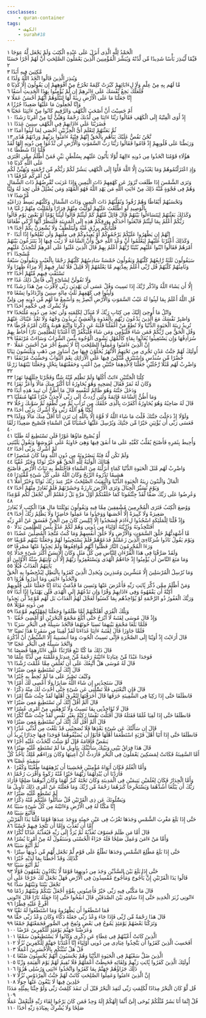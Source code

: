 ```yaml
---
cssclasses:
    - quran-container
tags:
    - الكهف
    - surah#18
---
```


الْحَمْدُ لِلَّهِ الَّذِى أَنزَلَ عَلَى عَبْدِهِ الْكِتَبَ وَلَمْ يَجْعَل لَّهُ عِوَجَا  ١<br>
قَيِّمًا لِّيُنذِرَ بَأْسًا شَدِيدًا مِّن لَّدُنْهُ وَيُبَشِّرَ الْمُؤْمِنِينَ الَّذِينَ يَعْمَلُونَ الصَّلِحَتِ أَنَّ لَهُمْ أَجْرًا حَسَنًا  ٢<br>
مَّكِثِينَ فِيهِ أَبَدًا  ٣<br>
وَيُنذِرَ الَّذِينَ قَالُوا اتَّخَذَ اللَّهُ وَلَدًا  ٤<br>
مَّا لَهُم بِهِ مِنْ عِلْمٍ وَلَا لِءَابَائِهِمْ كَبُرَتْ كَلِمَةً تَخْرُجُ مِنْ أَفْوَهِهِمْ إِن يَقُولُونَ إِلَّا كَذِبًا  ٥<br>
فَلَعَلَّكَ بَخِعٌ نَّفْسَكَ عَلَى ءَاثَرِهِمْ إِن لَّمْ يُؤْمِنُوا بِهَذَا الْحَدِيثِ أَسَفًا  ٦<br>
إِنَّا جَعَلْنَا مَا عَلَى الْأَرْضِ زِينَةً لَّهَا لِنَبْلُوَهُمْ أَيُّهُمْ أَحْسَنُ عَمَلًا  ٧<br>
وَإِنَّا لَجَعِلُونَ مَا عَلَيْهَا صَعِيدًا جُرُزًا  ٨<br>
أَمْ حَسِبْتَ أَنَّ أَصْحَبَ الْكَهْفِ وَالرَّقِيمِ كَانُوا مِنْ ءَايَتِنَا عَجَبًا  ٩<br>
إِذْ أَوَى الْفِتْيَةُ إِلَى الْكَهْفِ فَقَالُوا رَبَّنَا ءَاتِنَا مِن لَّدُنكَ رَحْمَةً وَهَيِّئْ لَنَا مِنْ أَمْرِنَا رَشَدًا  ١۰<br>
فَضَرَبْنَا عَلَى ءَاذَانِهِمْ فِى الْكَهْفِ سِنِينَ عَدَدًا  ١١<br>
ثُمَّ بَعَثْنَهُمْ لِنَعْلَمَ أَىُّ الْحِزْبَيْنِ أَحْصَى لِمَا لَبِثُوا أَمَدًا  ١٢<br>
نَّحْنُ نَقُصُّ عَلَيْكَ نَبَأَهُم بِالْحَقِّ إِنَّهُمْ فِتْيَةٌ ءَامَنُوا بِرَبِّهِمْ وَزِدْنَهُمْ هُدًى  ١٣<br>
وَرَبَطْنَا عَلَى قُلُوبِهِمْ إِذْ قَامُوا فَقَالُوا رَبُّنَا رَبُّ السَّمَوَتِ وَالْأَرْضِ لَن نَّدْعُوَا مِن دُونِهِ إِلَهًا لَّقَدْ قُلْنَا إِذًا شَطَطًا  ١٤<br>
هَؤُلَاءِ قَوْمُنَا اتَّخَذُوا مِن دُونِهِ ءَالِهَةً لَّوْلَا يَأْتُونَ عَلَيْهِم بِسُلْطَنٍ بَيِّنٍ فَمَنْ أَظْلَمُ مِمَّنِ افْتَرَى عَلَى اللَّهِ كَذِبًا  ١٥<br>
وَإِذِ اعْتَزَلْتُمُوهُمْ وَمَا يَعْبُدُونَ إِلَّا اللَّهَ فَأْوُا إِلَى الْكَهْفِ يَنشُرْ لَكُمْ رَبُّكُم مِّن رَّحْمَتِهِ وَيُهَيِّئْ لَكُم مِّنْ أَمْرِكُم مِّرْفَقًا  ١٦<br>
وَتَرَى الشَّمْسَ إِذَا طَلَعَت تَّزَوَرُ عَن كَهْفِهِمْ ذَاتَ الْيَمِينِ وَإِذَا غَرَبَت تَّقْرِضُهُمْ ذَاتَ الشِّمَالِ وَهُمْ فِى فَجْوَةٍ مِّنْهُ ذَلِكَ مِنْ ءَايَتِ اللَّهِ مَن يَهْدِ اللَّهُ فَهُوَ الْمُهْتَدِ وَمَن يُضْلِلْ فَلَن تَجِدَ لَهُ وَلِيًّا مُّرْشِدًا  ١٧<br>
وَتَحْسَبُهُمْ أَيْقَاظًا وَهُمْ رُقُودٌ وَنُقَلِّبُهُمْ ذَاتَ الْيَمِينِ وَذَاتَ الشِّمَالِ وَكَلْبُهُم بَسِطٌ ذِرَاعَيْهِ بِالْوَصِيدِ لَوِ اطَّلَعْتَ عَلَيْهِمْ لَوَلَّيْتَ مِنْهُمْ فِرَارًا وَلَمُلِئْتَ مِنْهُمْ رُعْبًا  ١٨<br>
وَكَذَلِكَ بَعَثْنَهُمْ لِيَتَسَاءَلُوا بَيْنَهُمْ قَالَ قَائِلٌ مِّنْهُمْ كَمْ لَبِثْتُمْ قَالُوا لَبِثْنَا يَوْمًا أَوْ بَعْضَ يَوْمٍ قَالُوا رَبُّكُمْ أَعْلَمُ بِمَا لَبِثْتُمْ فَابْعَثُوا أَحَدَكُم بِوَرِقِكُمْ هَذِهِ إِلَى الْمَدِينَةِ فَلْيَنظُرْ أَيُّهَا أَزْكَى طَعَامًا فَلْيَأْتِكُم بِرِزْقٍ مِّنْهُ وَلْيَتَلَطَّفْ وَلَا يُشْعِرَنَّ بِكُمْ أَحَدًا  ١٩<br>
إِنَّهُمْ إِن يَظْهَرُوا عَلَيْكُمْ يَرْجُمُوكُمْ أَوْ يُعِيدُوكُمْ فِى مِلَّتِهِمْ وَلَن تُفْلِحُوا إِذًا أَبَدًا  ٢۰<br>
وَكَذَلِكَ أَعْثَرْنَا عَلَيْهِمْ لِيَعْلَمُوا أَنَّ وَعْدَ اللَّهِ حَقٌّ وَأَنَّ السَّاعَةَ لَا رَيْبَ فِيهَا إِذْ يَتَنَزَعُونَ بَيْنَهُمْ أَمْرَهُمْ فَقَالُوا ابْنُوا عَلَيْهِم بُنْيَنًا رَّبُّهُمْ أَعْلَمُ بِهِمْ قَالَ الَّذِينَ غَلَبُوا عَلَى أَمْرِهِمْ لَنَتَّخِذَنَّ عَلَيْهِم مَّسْجِدًا  ٢١<br>
سَيَقُولُونَ ثَلَثَةٌ رَّابِعُهُمْ كَلْبُهُمْ وَيَقُولُونَ خَمْسَةٌ سَادِسُهُمْ كَلْبُهُمْ رَجْمًا بِالْغَيْبِ وَيَقُولُونَ سَبْعَةٌ وَثَامِنُهُمْ كَلْبُهُمْ قُل رَّبِّى أَعْلَمُ بِعِدَّتِهِم مَّا يَعْلَمُهُمْ إِلَّا قَلِيلٌ فَلَا تُمَارِ فِيهِمْ إِلَّا مِرَاءً ظَهِرًا وَلَا تَسْتَفْتِ فِيهِم مِّنْهُمْ أَحَدًا  ٢٢<br>
وَلَا تَقُولَنَّ لِشَاىْءٍ إِنِّى فَاعِلٌ ذَلِكَ غَدًا  ٢٣<br>
إِلَّا أَن يَشَاءَ اللَّهُ وَاذْكُر رَّبَّكَ إِذَا نَسِيتَ وَقُلْ عَسَى أَن يَهْدِيَنِ رَبِّى لِأَقْرَبَ مِنْ هَذَا رَشَدًا  ٢٤<br>
وَلَبِثُوا فِى كَهْفِهِمْ ثَلَثَ مِائَةٍ سِنِينَ وَازْدَادُوا تِسْعًا  ٢٥<br>
قُلِ اللَّهُ أَعْلَمُ بِمَا لَبِثُوا لَهُ غَيْبُ السَّمَوَتِ وَالْأَرْضِ أَبْصِرْ بِهِ وَأَسْمِعْ مَا لَهُم مِّن دُونِهِ مِن وَلِىٍّ وَلَا يُشْرِكُ فِى حُكْمِهِ أَحَدًا  ٢٦<br>
وَاتْلُ مَا أُوحِىَ إِلَيْكَ مِن كِتَابِ رَبِّكَ لَا مُبَدِّلَ لِكَلِمَتِهِ وَلَن تَجِدَ مِن دُونِهِ مُلْتَحَدًا  ٢٧<br>
وَاصْبِرْ نَفْسَكَ مَعَ الَّذِينَ يَدْعُونَ رَبَّهُم بِالْغَدَوةِ وَالْعَشِىِّ يُرِيدُونَ وَجْهَهُ وَلَا تَعْدُ عَيْنَاكَ عَنْهُمْ تُرِيدُ زِينَةَ الْحَيَوةِ الدُّنْيَا وَلَا تُطِعْ مَنْ أَغْفَلْنَا قَلْبَهُ عَن ذِكْرِنَا وَاتَّبَعَ هَوَىهُ وَكَانَ أَمْرُهُ فُرُطًا  ٢٨<br>
وَقُلِ الْحَقُّ مِن رَّبِّكُمْ فَمَن شَاءَ فَلْيُؤْمِن وَمَن شَاءَ فَلْيَكْفُرْ إِنَّا أَعْتَدْنَا لِلظَّلِمِينَ نَارًا أَحَاطَ بِهِمْ سُرَادِقُهَا وَإِن يَسْتَغِيثُوا يُغَاثُوا بِمَاءٍ كَالْمُهْلِ يَشْوِى الْوُجُوهَ بِئْسَ الشَّرَابُ وَسَاءَتْ مُرْتَفَقًا  ٢٩<br>
إِنَّ الَّذِينَ ءَامَنُوا وَعَمِلُوا الصَّلِحَتِ إِنَّا لَا نُضِيعُ أَجْرَ مَنْ أَحْسَنَ عَمَلًا  ٣۰<br>
أُولَئِكَ لَهُمْ جَنَّتُ عَدْنٍ تَجْرِى مِن تَحْتِهِمُ الْأَنْهَرُ يُحَلَّوْنَ فِيهَا مِنْ أَسَاوِرَ مِن ذَهَبٍ وَيَلْبَسُونَ ثِيَابًا خُضْرًا مِّن سُندُسٍ وَإِسْتَبْرَقٍ مُّتَّكِِٔينَ فِيهَا عَلَى الْأَرَائِكِ نِعْمَ الثَّوَابُ وَحَسُنَتْ مُرْتَفَقًا  ٣١<br>
وَاضْرِبْ لَهُم مَّثَلًا رَّجُلَيْنِ جَعَلْنَا لِأَحَدِهِمَا جَنَّتَيْنِ مِنْ أَعْنَبٍ وَحَفَفْنَهُمَا بِنَخْلٍ وَجَعَلْنَا بَيْنَهُمَا زَرْعًا  ٣٢<br>
كِلْتَا الْجَنَّتَيْنِ ءَاتَتْ أُكُلَهَا وَلَمْ تَظْلِم مِّنْهُ شَئًْا وَفَجَّرْنَا خِلَلَهُمَا نَهَرًا  ٣٣<br>
وَكَانَ لَهُ ثَمَرٌ فَقَالَ لِصَحِبِهِ وَهُوَ يُحَاوِرُهُ أَنَا أَكْثَرُ مِنكَ مَالًا وَأَعَزُّ نَفَرًا  ٣٤<br>
وَدَخَلَ جَنَّتَهُ وَهُوَ ظَالِمٌ لِّنَفْسِهِ قَالَ مَا أَظُنُّ أَن تَبِيدَ هَذِهِ أَبَدًا  ٣٥<br>
وَمَا أَظُنُّ السَّاعَةَ قَائِمَةً وَلَئِن رُّدِدتُّ إِلَى رَبِّى لَأَجِدَنَّ خَيْرًا مِّنْهَا مُنقَلَبًا  ٣٦<br>
قَالَ لَهُ صَاحِبُهُ وَهُوَ يُحَاوِرُهُ أَكَفَرْتَ بِالَّذِى خَلَقَكَ مِن تُرَابٍ ثُمَّ مِن نُّطْفَةٍ ثُمَّ سَوَّىكَ رَجُلًا  ٣٧<br>
لَّكِنَّا هُوَ اللَّهُ رَبِّى وَلَا أُشْرِكُ بِرَبِّى أَحَدًا  ٣٨<br>
وَلَوْلَا إِذْ دَخَلْتَ جَنَّتَكَ قُلْتَ مَا شَاءَ اللَّهُ لَا قُوَّةَ إِلَّا بِاللَّهِ إِن تَرَنِ أَنَا أَقَلَّ مِنكَ مَالًا وَوَلَدًا  ٣٩<br>
فَعَسَى رَبِّى أَن يُؤْتِيَنِ خَيْرًا مِّن جَنَّتِكَ وَيُرْسِلَ عَلَيْهَا حُسْبَانًا مِّنَ السَّمَاءِ فَتُصْبِحَ صَعِيدًا زَلَقًا  ٤۰<br>
أَوْ يُصْبِحَ مَاؤُهَا غَوْرًا فَلَن تَسْتَطِيعَ لَهُ طَلَبًا  ٤١<br>
وَأُحِيطَ بِثَمَرِهِ فَأَصْبَحَ يُقَلِّبُ كَفَّيْهِ عَلَى مَا أَنفَقَ فِيهَا وَهِىَ خَاوِيَةٌ عَلَى عُرُوشِهَا وَيَقُولُ يَلَيْتَنِى لَمْ أُشْرِكْ بِرَبِّى أَحَدًا  ٤٢<br>
وَلَمْ تَكُن لَّهُ فِئَةٌ يَنصُرُونَهُ مِن دُونِ اللَّهِ وَمَا كَانَ مُنتَصِرًا  ٤٣<br>
هُنَالِكَ الْوَلَيَةُ لِلَّهِ الْحَقِّ هُوَ خَيْرٌ ثَوَابًا وَخَيْرٌ عُقْبًا  ٤٤<br>
وَاضْرِبْ لَهُم مَّثَلَ الْحَيَوةِ الدُّنْيَا كَمَاءٍ أَنزَلْنَهُ مِنَ السَّمَاءِ فَاخْتَلَطَ بِهِ نَبَاتُ الْأَرْضِ فَأَصْبَحَ هَشِيمًا تَذْرُوهُ الرِّيَحُ وَكَانَ اللَّهُ عَلَى كُلِّ شَىْءٍ مُّقْتَدِرًا  ٤٥<br>
الْمَالُ وَالْبَنُونَ زِينَةُ الْحَيَوةِ الدُّنْيَا وَالْبَقِيَتُ الصَّلِحَتُ خَيْرٌ عِندَ رَبِّكَ ثَوَابًا وَخَيْرٌ أَمَلًا  ٤٦<br>
وَيَوْمَ نُسَيِّرُ الْجِبَالَ وَتَرَى الْأَرْضَ بَارِزَةً وَحَشَرْنَهُمْ فَلَمْ نُغَادِرْ مِنْهُمْ أَحَدًا  ٤٧<br>
وَعُرِضُوا عَلَى رَبِّكَ صَفًّا لَّقَدْ جِئْتُمُونَا كَمَا خَلَقْنَكُمْ أَوَّلَ مَرَّةٍ بَلْ زَعَمْتُمْ أَلَّن نَّجْعَلَ لَكُم مَّوْعِدًا  ٤٨<br>
وَوُضِعَ الْكِتَبُ فَتَرَى الْمُجْرِمِينَ مُشْفِقِينَ مِمَّا فِيهِ وَيَقُولُونَ يَوَيْلَتَنَا مَالِ هَذَا الْكِتَبِ لَا يُغَادِرُ صَغِيرَةً وَلَا كَبِيرَةً إِلَّا أَحْصَىهَا وَوَجَدُوا مَا عَمِلُوا حَاضِرًا وَلَا يَظْلِمُ رَبُّكَ أَحَدًا  ٤٩<br>
وَإِذْ قُلْنَا لِلْمَلَئِكَةِ اسْجُدُوا لِءَادَمَ فَسَجَدُوا إِلَّا إِبْلِيسَ كَانَ مِنَ الْجِنِّ فَفَسَقَ عَنْ أَمْرِ رَبِّهِ أَفَتَتَّخِذُونَهُ وَذُرِّيَّتَهُ أَوْلِيَاءَ مِن دُونِى وَهُمْ لَكُمْ عَدُوٌّ بِئْسَ لِلظَّلِمِينَ بَدَلًا  ٥۰<br>
مَّا أَشْهَدتُّهُمْ خَلْقَ السَّمَوَتِ وَالْأَرْضِ وَلَا خَلْقَ أَنفُسِهِمْ وَمَا كُنتُ مُتَّخِذَ الْمُضِلِّينَ عَضُدًا  ٥١<br>
وَيَوْمَ يَقُولُ نَادُوا شُرَكَاءِىَ الَّذِينَ زَعَمْتُمْ فَدَعَوْهُمْ فَلَمْ يَسْتَجِيبُوا لَهُمْ وَجَعَلْنَا بَيْنَهُم مَّوْبِقًا  ٥٢<br>
وَرَءَا الْمُجْرِمُونَ النَّارَ فَظَنُّوا أَنَّهُم مُّوَاقِعُوهَا وَلَمْ يَجِدُوا عَنْهَا مَصْرِفًا  ٥٣<br>
وَلَقَدْ صَرَّفْنَا فِى هَذَا الْقُرْءَانِ لِلنَّاسِ مِن كُلِّ مَثَلٍ وَكَانَ الْإِنسَنُ أَكْثَرَ شَىْءٍ جَدَلًا  ٥٤<br>
وَمَا مَنَعَ النَّاسَ أَن يُؤْمِنُوا إِذْ جَاءَهُمُ الْهُدَى وَيَسْتَغْفِرُوا رَبَّهُمْ إِلَّا أَن تَأْتِيَهُمْ سُنَّةُ الْأَوَّلِينَ أَوْ يَأْتِيَهُمُ الْعَذَابُ قُبُلًا  ٥٥<br>
وَمَا نُرْسِلُ الْمُرْسَلِينَ إِلَّا مُبَشِّرِينَ وَمُنذِرِينَ وَيُجَدِلُ الَّذِينَ كَفَرُوا بِالْبَطِلِ لِيُدْحِضُوا بِهِ الْحَقَّ وَاتَّخَذُوا ءَايَتِى وَمَا أُنذِرُوا هُزُوًا  ٥٦<br>
وَمَنْ أَظْلَمُ مِمَّن ذُكِّرَ بَِٔايَتِ رَبِّهِ فَأَعْرَضَ عَنْهَا وَنَسِىَ مَا قَدَّمَتْ يَدَاهُ إِنَّا جَعَلْنَا عَلَى قُلُوبِهِمْ أَكِنَّةً أَن يَفْقَهُوهُ وَفِى ءَاذَانِهِمْ وَقْرًا وَإِن تَدْعُهُمْ إِلَى الْهُدَى فَلَن يَهْتَدُوا إِذًا أَبَدًا  ٥٧<br>
وَرَبُّكَ الْغَفُورُ ذُو الرَّحْمَةِ لَوْ يُؤَاخِذُهُم بِمَا كَسَبُوا لَعَجَّلَ لَهُمُ الْعَذَابَ بَل لَّهُم مَّوْعِدٌ لَّن يَجِدُوا مِن دُونِهِ مَوْئِلًا  ٥٨<br>
وَتِلْكَ الْقُرَى أَهْلَكْنَهُمْ لَمَّا ظَلَمُوا وَجَعَلْنَا لِمَهْلِكِهِم مَّوْعِدًا  ٥٩<br>
وَإِذْ قَالَ مُوسَى لِفَتَىهُ لَا أَبْرَحُ حَتَّى أَبْلُغَ مَجْمَعَ الْبَحْرَيْنِ أَوْ أَمْضِىَ حُقُبًا  ٦۰<br>
فَلَمَّا بَلَغَا مَجْمَعَ بَيْنِهِمَا نَسِيَا حُوتَهُمَا فَاتَّخَذَ سَبِيلَهُ فِى الْبَحْرِ سَرَبًا  ٦١<br>
فَلَمَّا جَاوَزَا قَالَ لِفَتَىهُ ءَاتِنَا غَدَاءَنَا لَقَدْ لَقِينَا مِن سَفَرِنَا هَذَا نَصَبًا  ٦٢<br>
قَالَ أَرَءَيْتَ إِذْ أَوَيْنَا إِلَى الصَّخْرَةِ فَإِنِّى نَسِيتُ الْحُوتَ وَمَا أَنسَىنِيهُ إِلَّا الشَّيْطَنُ أَنْ أَذْكُرَهُ وَاتَّخَذَ سَبِيلَهُ فِى الْبَحْرِ عَجَبًا  ٦٣<br>
قَالَ ذَلِكَ مَا كُنَّا نَبْغِ فَارْتَدَّا عَلَى ءَاثَارِهِمَا قَصَصًا  ٦٤<br>
فَوَجَدَا عَبْدًا مِّنْ عِبَادِنَا ءَاتَيْنَهُ رَحْمَةً مِّنْ عِندِنَا وَعَلَّمْنَهُ مِن لَّدُنَّا عِلْمًا  ٦٥<br>
قَالَ لَهُ مُوسَى هَلْ أَتَّبِعُكَ عَلَى أَن تُعَلِّمَنِ مِمَّا عُلِّمْتَ رُشْدًا  ٦٦<br>
قَالَ إِنَّكَ لَن تَسْتَطِيعَ مَعِىَ صَبْرًا  ٦٧<br>
وَكَيْفَ تَصْبِرُ عَلَى مَا لَمْ تُحِطْ بِهِ خُبْرًا  ٦٨<br>
قَالَ سَتَجِدُنِى إِن شَاءَ اللَّهُ صَابِرًا وَلَا أَعْصِى لَكَ أَمْرًا  ٦٩<br>
قَالَ فَإِنِ اتَّبَعْتَنِى فَلَا تَسَْٔلْنِى عَن شَىْءٍ حَتَّى أُحْدِثَ لَكَ مِنْهُ ذِكْرًا  ٧۰<br>
فَانطَلَقَا حَتَّى إِذَا رَكِبَا فِى السَّفِينَةِ خَرَقَهَا قَالَ أَخَرَقْتَهَا لِتُغْرِقَ أَهْلَهَا لَقَدْ جِئْتَ شَئًْا إِمْرًا  ٧١<br>
قَالَ أَلَمْ أَقُلْ إِنَّكَ لَن تَسْتَطِيعَ مَعِىَ صَبْرًا  ٧٢<br>
قَالَ لَا تُؤَاخِذْنِى بِمَا نَسِيتُ وَلَا تُرْهِقْنِى مِنْ أَمْرِى عُسْرًا  ٧٣<br>
فَانطَلَقَا حَتَّى إِذَا لَقِيَا غُلَمًا فَقَتَلَهُ قَالَ أَقَتَلْتَ نَفْسًا زَكِيَّةً بِغَيْرِ نَفْسٍ لَّقَدْ جِئْتَ شَئًْا نُّكْرًا  ٧٤<br>
قَالَ أَلَمْ أَقُل لَّكَ إِنَّكَ لَن تَسْتَطِيعَ مَعِىَ صَبْرًا  ٧٥<br>
قَالَ إِن سَأَلْتُكَ عَن شَىْءٍ بَعْدَهَا فَلَا تُصَحِبْنِى قَدْ بَلَغْتَ مِن لَّدُنِّى عُذْرًا  ٧٦<br>
فَانطَلَقَا حَتَّى إِذَا أَتَيَا أَهْلَ قَرْيَةٍ اسْتَطْعَمَا أَهْلَهَا فَأَبَوْا أَن يُضَيِّفُوهُمَا فَوَجَدَا فِيهَا جِدَارًا يُرِيدُ أَن يَنقَضَّ فَأَقَامَهُ قَالَ لَوْ شِئْتَ لَتَّخَذْتَ عَلَيْهِ أَجْرًا  ٧٧<br>
قَالَ هَذَا فِرَاقُ بَيْنِى وَبَيْنِكَ سَأُنَبِّئُكَ بِتَأْوِيلِ مَا لَمْ تَسْتَطِع عَّلَيْهِ صَبْرًا  ٧٨<br>
أَمَّا السَّفِينَةُ فَكَانَتْ لِمَسَكِينَ يَعْمَلُونَ فِى الْبَحْرِ فَأَرَدتُّ أَنْ أَعِيبَهَا وَكَانَ وَرَاءَهُم مَّلِكٌ يَأْخُذُ كُلَّ سَفِينَةٍ غَصْبًا  ٧٩<br>
وَأَمَّا الْغُلَمُ فَكَانَ أَبَوَاهُ مُؤْمِنَيْنِ فَخَشِينَا أَن يُرْهِقَهُمَا طُغْيَنًا وَكُفْرًا  ٨۰<br>
فَأَرَدْنَا أَن يُبْدِلَهُمَا رَبُّهُمَا خَيْرًا مِّنْهُ زَكَوةً وَأَقْرَبَ رُحْمًا  ٨١<br>
وَأَمَّا الْجِدَارُ فَكَانَ لِغُلَمَيْنِ يَتِيمَيْنِ فِى الْمَدِينَةِ وَكَانَ تَحْتَهُ كَنزٌ لَّهُمَا وَكَانَ أَبُوهُمَا صَلِحًا فَأَرَادَ رَبُّكَ أَن يَبْلُغَا أَشُدَّهُمَا وَيَسْتَخْرِجَا كَنزَهُمَا رَحْمَةً مِّن رَّبِّكَ وَمَا فَعَلْتُهُ عَنْ أَمْرِى ذَلِكَ تَأْوِيلُ مَا لَمْ تَسْطِع عَّلَيْهِ صَبْرًا  ٨٢<br>
وَيَسَْٔلُونَكَ عَن ذِى الْقَرْنَيْنِ قُلْ سَأَتْلُوا عَلَيْكُم مِّنْهُ ذِكْرًا  ٨٣<br>
إِنَّا مَكَّنَّا لَهُ فِى الْأَرْضِ وَءَاتَيْنَهُ مِن كُلِّ شَىْءٍ سَبَبًا  ٨٤<br>
فَأَتْبَعَ سَبَبًا  ٨٥<br>
حَتَّى إِذَا بَلَغَ مَغْرِبَ الشَّمْسِ وَجَدَهَا تَغْرُبُ فِى عَيْنٍ حَمِئَةٍ وَوَجَدَ عِندَهَا قَوْمًا قُلْنَا يَذَا الْقَرْنَيْنِ إِمَّا أَن تُعَذِّبَ وَإِمَّا أَن تَتَّخِذَ فِيهِمْ حُسْنًا  ٨٦<br>
قَالَ أَمَّا مَن ظَلَمَ فَسَوْفَ نُعَذِّبُهُ ثُمَّ يُرَدُّ إِلَى رَبِّهِ فَيُعَذِّبُهُ عَذَابًا نُّكْرًا  ٨٧<br>
وَأَمَّا مَنْ ءَامَنَ وَعَمِلَ صَلِحًا فَلَهُ جَزَاءً الْحُسْنَى وَسَنَقُولُ لَهُ مِنْ أَمْرِنَا يُسْرًا  ٨٨<br>
ثُمَّ أَتْبَعَ سَبَبًا  ٨٩<br>
حَتَّى إِذَا بَلَغَ مَطْلِعَ الشَّمْسِ وَجَدَهَا تَطْلُعُ عَلَى قَوْمٍ لَّمْ نَجْعَل لَّهُم مِّن دُونِهَا سِتْرًا  ٩۰<br>
كَذَلِكَ وَقَدْ أَحَطْنَا بِمَا لَدَيْهِ خُبْرًا  ٩١<br>
ثُمَّ أَتْبَعَ سَبَبًا  ٩٢<br>
حَتَّى إِذَا بَلَغَ بَيْنَ السَّدَّيْنِ وَجَدَ مِن دُونِهِمَا قَوْمًا لَّا يَكَادُونَ يَفْقَهُونَ قَوْلًا  ٩٣<br>
قَالُوا يَذَا الْقَرْنَيْنِ إِنَّ يَأْجُوجَ وَمَأْجُوجَ مُفْسِدُونَ فِى الْأَرْضِ فَهَلْ نَجْعَلُ لَكَ خَرْجًا عَلَى أَن تَجْعَلَ بَيْنَنَا وَبَيْنَهُمْ سَدًّا  ٩٤<br>
قَالَ مَا مَكَّنِّى فِيهِ رَبِّى خَيْرٌ فَأَعِينُونِى بِقُوَّةٍ أَجْعَلْ بَيْنَكُمْ وَبَيْنَهُمْ رَدْمًا  ٩٥<br>
ءَاتُونِى زُبَرَ الْحَدِيدِ حَتَّى إِذَا سَاوَى بَيْنَ الصَّدَفَيْنِ قَالَ انفُخُوا حَتَّى إِذَا جَعَلَهُ نَارًا قَالَ ءَاتُونِى أُفْرِغْ عَلَيْهِ قِطْرًا  ٩٦<br>
فَمَا اسْطَعُوا أَن يَظْهَرُوهُ وَمَا اسْتَطَعُوا لَهُ نَقْبًا  ٩٧<br>
قَالَ هَذَا رَحْمَةٌ مِّن رَّبِّى فَإِذَا جَاءَ وَعْدُ رَبِّى جَعَلَهُ دَكَّاءَ وَكَانَ وَعْدُ رَبِّى حَقًّا  ٩٨<br>
وَتَرَكْنَا بَعْضَهُمْ يَوْمَئِذٍ يَمُوجُ فِى بَعْضٍ وَنُفِخَ فِى الصُّورِ فَجَمَعْنَهُمْ جَمْعًا  ٩٩<br>
وَعَرَضْنَا جَهَنَّمَ يَوْمَئِذٍ لِّلْكَفِرِينَ عَرْضًا  ١۰۰<br>
الَّذِينَ كَانَتْ أَعْيُنُهُمْ فِى غِطَاءٍ عَن ذِكْرِى وَكَانُوا لَا يَسْتَطِيعُونَ سَمْعًا  ١۰١<br>
أَفَحَسِبَ الَّذِينَ كَفَرُوا أَن يَتَّخِذُوا عِبَادِى مِن دُونِى أَوْلِيَاءَ إِنَّا أَعْتَدْنَا جَهَنَّمَ لِلْكَفِرِينَ نُزُلًا  ١۰٢<br>
قُلْ هَلْ نُنَبِّئُكُم بِالْأَخْسَرِينَ أَعْمَلًا  ١۰٣<br>
الَّذِينَ ضَلَّ سَعْيُهُمْ فِى الْحَيَوةِ الدُّنْيَا وَهُمْ يَحْسَبُونَ أَنَّهُمْ يُحْسِنُونَ صُنْعًا  ١۰٤<br>
أُولَئِكَ الَّذِينَ كَفَرُوا بَِٔايَتِ رَبِّهِمْ وَلِقَائِهِ فَحَبِطَتْ أَعْمَلُهُمْ فَلَا نُقِيمُ لَهُمْ يَوْمَ الْقِيَمَةِ وَزْنًا  ١۰٥<br>
ذَلِكَ جَزَاؤُهُمْ جَهَنَّمُ بِمَا كَفَرُوا وَاتَّخَذُوا ءَايَتِى وَرُسُلِى هُزُوًا  ١۰٦<br>
إِنَّ الَّذِينَ ءَامَنُوا وَعَمِلُوا الصَّلِحَتِ كَانَتْ لَهُمْ جَنَّتُ الْفِرْدَوْسِ نُزُلًا  ١۰٧<br>
خَلِدِينَ فِيهَا لَا يَبْغُونَ عَنْهَا حِوَلًا  ١۰٨<br>
قُل لَّوْ كَانَ الْبَحْرُ مِدَادًا لِّكَلِمَتِ رَبِّى لَنَفِدَ الْبَحْرُ قَبْلَ أَن تَنفَدَ كَلِمَتُ رَبِّى وَلَوْ جِئْنَا بِمِثْلِهِ مَدَدًا  ١۰٩<br>
قُلْ إِنَّمَا أَنَا بَشَرٌ مِّثْلُكُمْ يُوحَى إِلَىَّ أَنَّمَا إِلَهُكُمْ إِلَهٌ وَحِدٌ فَمَن كَانَ يَرْجُوا لِقَاءَ رَبِّهِ فَلْيَعْمَلْ عَمَلًا صَلِحًا وَلَا يُشْرِكْ بِعِبَادَةِ رَبِّهِ أَحَدًا  ١١۰<br>
